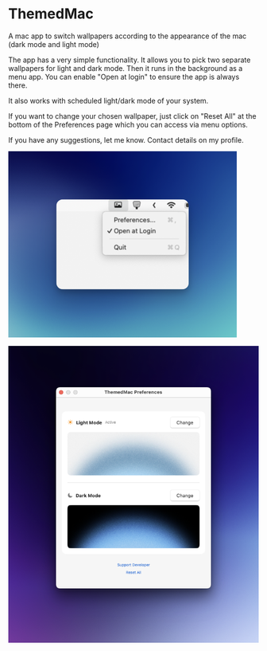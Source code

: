 # ThemedMac
A mac app to switch wallpapers according to the appearance of the mac (dark mode and light mode)

The app has a very simple functionality. It allows you to pick two separate wallpapers for light and dark mode. Then it runs in the background as a menu app. You can enable "Open at login" to ensure the app is always there. 

It also works with scheduled light/dark mode of your system.

If you want to change your chosen wallpaper, just click on "Reset All" at the bottom of the Preferences page which you can access via menu options.

If you have any suggestions, let me know. Contact details on my profile.

![Preview of menu app](menu_app.png)

![Preview of Preferences](preferences.png)
